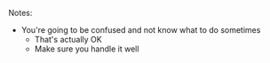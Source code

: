 Notes:
+ You're going to be confused and not know what to do sometimes
  + That's actually OK
  + Make sure you handle it well